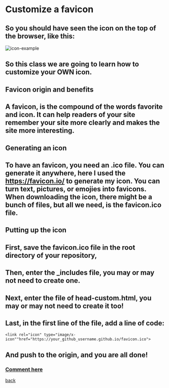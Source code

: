 # Customize a favicon
## So you should have seen the icon on the top of the browser, like this:
![icon-example](https://qqiumax.github.io/blog/advanced-custom-favicon/icon1.png)
## So this class we are going to learn how to customize your OWN icon.
## **Favicon origin and benefits**
## A favicon, is the compound of the words favorite and icon. It can help readers of your site remember your site more clearly and makes the site more interesting.
## **Generating an icon**
## To have an favicon, you need an .ico file. You can generate it anywhere, here I used the <https://favicon.io/> to generate my icon. You can turn text, pictures, or emojies into favicons. When downloading the icon, there might be a bunch of files, but all we need, is the favicon.ico file.
## **Putting up the icon**
## First, save the favicon.ico file in the root directory of your repository,
## Then, enter the _includes file, you may or may not need to create one.
## Next, enter the file of head-custom.html, you may or may not need to create it too!
## Last, in the first line of the file, add a line of code: 

    <link rel="icon" type="image/x-icon""href="https://your_github_username.github.io/favicon.ico">

## And push to the origin, and you are all done!
### **[Comment here](https://qqiumax.github.io/comment/)**
[back](https://qqiumax.github.io/blog/)
